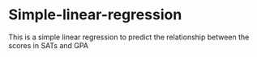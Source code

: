 # Simple-linear-regression
This is a simple linear regression to predict the relationship between the scores in SATs and GPA
